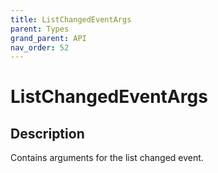 ```yaml
---
title: ListChangedEventArgs
parent: Types
grand_parent: API
nav_order: 52
---
```

# ListChangedEventArgs
## Description
Contains arguments for the list changed event.
